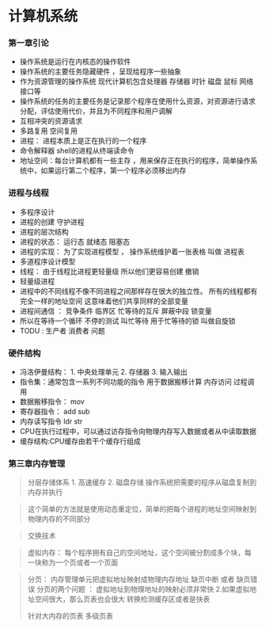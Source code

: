 # 计算机系统

### 第一章引论
* 操作系统是运行在内核态的操作软件
* 操作系统的主要任务隐藏硬件 ，呈现给程序一些抽象
* 作为资源管理的操作系统 现代计算机包含处理器 存储器 时针 磁盘 鼠标  网络接口等
* 操作系统的任务的主要任务是记录那个程序在使用什么资源，对资源进行请求分配，评估使用代价，并且为不同程序和用户调解
* 互相冲突的资源请求
* 多路复用 空间复用
* 进程：  进程本质上是正在执行的一个程序
* 命令解释器 shell的进程从终端读命令
* 地址空间：每台计算机都有一些主存 ，用来保存正在执行的程序，简单操作系统中，如果运行第二个程序，第一个程序必须移出内存

### 进程与线程
* 多程序设计
* 进程的创建  守护进程 
* 进程的层次结构
* 进程的状态： 运行态  就绪态 阻塞态
* 进程的实现： 为了实现进程模型  ， 操作系统维护着一张表格 叫做 进程表
* 多道程序设计模型 
* 线程： 由于线程比进程更轻量级 所以他们更容易创建 撤销
* 轻量级进程
* 进程中的不同线程不像不同进程之间那样存在很大的独立性。 所有的线程都有完全一样的地址空间
这意味着他们共享同样的全部变量
* 进程间通信  ： 竞争条件  临界区  忙等待的互斥   屏蔽中段  锁变量 
* 所以在等待一个循环 不停的测试 叫忙等待 用于忙等待的锁 叫做自旋锁
* TODU : 生产者 消费者 问题
### 硬件结构
* 冯洛伊曼结构： 1. 中央处理单元 2. 存储器 3.  输入输出
* 指令集：通常包含一系列不同功能的指令 用于数据搬移计算 内存访问  过程调用 
* 数据搬移指令： mov
* 寄存器指令： add  sub 
* 内存读写指令 ldr str
* CPU在执行过程中，可以通过访存指令向物理内存写入数据或者从中读取数据
* 缓存结构:CPU缓存由若干个缓存行组成


### 第三章内存管理
> 分层存储体系  1. 高速缓存  2. 磁盘存储 
> 操作系统把需要的程序从磁盘复制到内存并执行

> 这个简单的方法就是使用动态重定位，简单的把每个进程的地址空间映射到物理内存的不同部分  

> 交换技术

>虚拟内存： 每个程序拥有自己的空间地址，这个空间被分割成多个块，每一块称为一个页或者一个页面
 
> 分页： 内存管理单元把虚拟地址映射成物理内存地址
> 缺页中断  或者 缺页错误
> 分页的两个问题 ： 虚拟地址到物理地址的映射必须非常快 2.如果虚拟地址空间很大，那么页表也会很大
> 转换检测缓存区或者是快表
> 
> 针对大内存的页表 多级页表